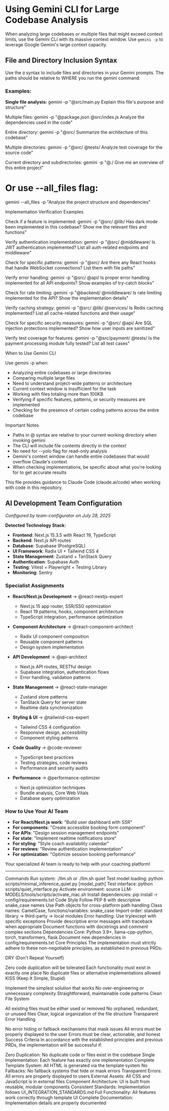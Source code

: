 # Using Gemini CLI for Large Codebase Analysis

When analyzing large codebases or multiple files that might exceed context limits, use the Gemini CLI with its massive
context window. Use `gemini -p` to leverage Google Gemini's large context capacity.

## File and Directory Inclusion Syntax

Use the `@` syntax to include files and directories in your Gemini prompts. The paths should be relative to WHERE you run the
  gemini command:

### Examples:

**Single file analysis:**
gemini -p "@src/main.py Explain this file's purpose and structure"

Multiple files:
gemini -p "@package.json @src/index.js Analyze the dependencies used in the code"

Entire directory:
gemini -p "@src/ Summarize the architecture of this codebase"

Multiple directories:
gemini -p "@src/ @tests/ Analyze test coverage for the source code"

Current directory and subdirectories:
gemini -p "@./ Give me an overview of this entire project"

# Or use --all_files flag:
gemini --all_files -p "Analyze the project structure and dependencies"

Implementation Verification Examples

Check if a feature is implemented:
gemini -p "@src/ @lib/ Has dark mode been implemented in this codebase? Show me the relevant files and functions"

Verify authentication implementation:
gemini -p "@src/ @middleware/ Is JWT authentication implemented? List all auth-related endpoints and middleware"

Check for specific patterns:
gemini -p "@src/ Are there any React hooks that handle WebSocket connections? List them with file paths"

Verify error handling:
gemini -p "@src/ @api/ Is proper error handling implemented for all API endpoints? Show examples of try-catch blocks"

Check for rate limiting:
gemini -p "@backend/ @middleware/ Is rate limiting implemented for the API? Show the implementation details"

Verify caching strategy:
gemini -p "@src/ @lib/ @services/ Is Redis caching implemented? List all cache-related functions and their usage"

Check for specific security measures:
gemini -p "@src/ @api/ Are SQL injection protections implemented? Show how user inputs are sanitized"

Verify test coverage for features:
gemini -p "@src/payment/ @tests/ Is the payment processing module fully tested? List all test cases"

When to Use Gemini CLI

Use gemini -p when:
- Analyzing entire codebases or large directories
- Comparing multiple large files
- Need to understand project-wide patterns or architecture
- Current context window is insufficient for the task
- Working with files totaling more than 100KB
- Verifying if specific features, patterns, or security measures are implemented
- Checking for the presence of certain coding patterns across the entire codebase

Important Notes

- Paths in @ syntax are relative to your current working directory when invoking gemini
- The CLI will include file contents directly in the context
- No need for --yolo flag for read-only analysis
- Gemini's context window can handle entire codebases that would overflow Claude's context
- When checking implementations, be specific about what you're looking for to get accurate results

This file provides guidance to Claude Code (claude.ai/code) when working with code in this repository.

## AI Development Team Configuration
*Configured by team-configurator on July 28, 2025*

**Detected Technology Stack:**
- **Frontend**: Next.js 15.3.5 with React 19, TypeScript
- **Backend**: Next.js API routes  
- **Database**: Supabase (PostgreSQL)
- **UI Framework**: Radix UI + Tailwind CSS 4
- **State Management**: Zustand + TanStack Query
- **Authentication**: Supabase Auth
- **Testing**: Vitest + Playwright + Testing Library
- **Monitoring**: Sentry

### Specialist Assignments

- **React/Next.js Development** → @react-nextjs-expert
  - Next.js 15 app router, SSR/SSG optimization
  - React 19 patterns, hooks, component architecture
  - TypeScript integration, performance optimization

- **Component Architecture** → @react-component-architect  
  - Radix UI component composition
  - Reusable component patterns
  - Design system implementation

- **API Development** → @api-architect
  - Next.js API routes, RESTful design
  - Supabase integration, authentication flows
  - Error handling, validation patterns

- **State Management** → @react-state-manager
  - Zustand store patterns
  - TanStack Query for server state
  - Realtime data synchronization

- **Styling & UI** → @tailwind-css-expert
  - Tailwind CSS 4 configuration
  - Responsive design, accessibility
  - Component styling patterns

- **Code Quality** → @code-reviewer
  - TypeScript best practices
  - Testing strategies, code reviews
  - Performance and security audits

- **Performance** → @performance-optimizer
  - Next.js optimization techniques
  - Bundle analysis, Core Web Vitals
  - Database query optimization

### How to Use Your AI Team

- **For React/Next.js work**: "Build user dashboard with SSR"
- **For components**: "Create accessible booking form component"
- **For APIs**: "Design session management endpoints"
- **For state**: "Implement realtime notifications store"
- **For styling**: "Style coach availability calendar"
- **For reviews**: "Review authentication implementation"
- **For optimization**: "Optimize session booking performance"

Your specialized AI team is ready to help with your coaching platform!

---

Commands
Run system: ./llm.sh or ./llm.sh quiet
Test model loading: python scripts/minimal_inference_quiet.py [model_path]
Test interface: python scripts/quiet_interface.py
Activate environment: source LLM-MODELS/tools/scripts/activate_mac.sh
Install dependencies: pip install -r config/requirements.txt
Code Style
Follow PEP 8 with descriptive snake_case names
Use Path objects for cross-platform path handling
Class names: CamelCase, functions/variables: snake_case
Import order: standard library → third-party → local modules
Error handling: Use try/except with specific exceptions
Provide descriptive error messages with traceback when appropriate
Document functions with docstrings and comment complex sections
Dependencies
Core: Python 3.9+, llama-cpp-python, torch, transformers, flask
Document new dependencies in config/requirements.txt
Core Principles
The implementation must strictly adhere to these non-negotiable principles, as established in previous PRDs:

DRY (Don't Repeat Yourself)

Zero code duplication will be tolerated
Each functionality must exist in exactly one place
No duplicate files or alternative implementations allowed
KISS (Keep It Simple, Stupid)

Implement the simplest solution that works
No over-engineering or unnecessary complexity
Straightforward, maintainable code patterns
Clean File System

All existing files must be either used or removed
No orphaned, redundant, or unused files
Clear, logical organization of the file structure
Transparent Error Handling

No error hiding or fallback mechanisms that mask issues
All errors must be properly displayed to the user
Errors must be clear, actionable, and honest
Success Criteria
In accordance with the established principles and previous PRDs, the implementation will be successful if:

Zero Duplication: No duplicate code or files exist in the codebase
Single Implementation: Each feature has exactly one implementation
Complete Template System: All HTML is generated via the template system
No Fallbacks: No fallback systems that hide or mask errors
Transparent Errors: All errors are properly displayed to users
External Assets: All CSS and JavaScript is in external files
Component Architecture: UI is built from reusable, modular components
Consistent Standards: Implementation follows UI_INTEGRATION_STANDARDS.md
Full Functionality: All features work correctly through template UI
Complete Documentation: Implementation details are properly documented
